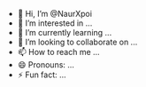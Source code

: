 - 👋 Hi, I’m @NaurXpoi
- 👀 I’m interested in ...
- 🌱 I’m currently learning ...
- 💞️ I’m looking to collaborate on ...
- 📫 How to reach me ...
- 😄 Pronouns: ...
- ⚡ Fun fact: ...

<!---
NaurXpoi/NaurXpoi is a ✨ special ✨ repository because its `README.md` (this file) appears on your GitHub profile.
You can click the Preview link to take a look at your changes.
--->
